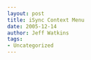 ```yaml
---
layout: post
title: iSync Context Menu
date: 2005-12-14
author: Jeff Watkins
tags:
- Uncategorized
---
```


